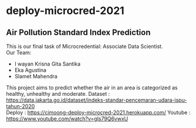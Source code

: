 # deploy-microcred-2021

## Air Pollution Standard Index Prediction
This is our final task of Microcredential: Associate Data Scientist. <br>
Our Team:
- I wayan Krisna Gita Santika
- Eka Agustina
- Slamet Mahendra 

This project aims to predict whether the air in an area is categorized as healthy, unhealthy and moderate.
Dataset :  https://data.jakarta.go.id/dataset/indeks-standar-pencemaran-udara-ispu-tahun-2020 <br>
Deploy :  https://cimoong-deploy-microcred-2021.herokuapp.com/
Youtube : https://www.youtube.com/watch?v=gIs79Q6vwxU

